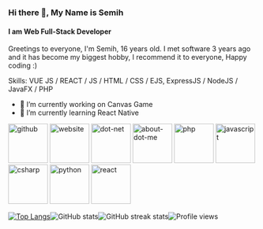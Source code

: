 ### Hi there 👋, My Name is Semih
#### I am Web Full-Stack Developer
Greetings to everyone, I'm Semih, 16 years old. I met software 3 years ago and it has become my biggest hobby, I recommend it to everyone, Happy coding :)

Skills: VUE JS / REACT / JS / HTML / CSS / EJS, ExpressJS / NodeJS / JavaFX / PHP

- 🔭 I’m currently working on Canvas Game 
- 🌱 I’m currently learning React Native 


[<img src='https://cdn.jsdelivr.net/npm/simple-icons@3.0.1/icons/github.svg' alt='github' height='80'>](https://github.com/TrFolwe)  [<img src='https://cdn.jsdelivr.net/npm/simple-icons@3.0.1/icons/icloud.svg' alt='website' height='80'>](http://semihinc.tk/)  [<img src='https://cdn.jsdelivr.net/npm/simple-icons@3.0.1/icons/dot-net.svg' alt='dot-net' height='80'>](https://github.com/TrFolwe)  [<img src='https://cdn.jsdelivr.net/npm/simple-icons@3.0.1/icons/about-dot-me.svg' alt='about-dot-me' height='80'>](http://semihinc.tk/)  [<img src='https://cdn.jsdelivr.net/npm/simple-icons@3.0.1/icons/php.svg' alt='php' height='80'>](https://github.com/TrFolwe)  [<img src='https://cdn.jsdelivr.net/npm/simple-icons@3.0.1/icons/javascript.svg' alt='javascript' height='80'>](https://github.com/TrFolwe)  [<img src='https://cdn.jsdelivr.net/npm/simple-icons@3.0.1/icons/csharp.svg' alt='csharp' height='80'>](https://github.com/TrFolwe)  [<img src='https://cdn.jsdelivr.net/npm/simple-icons@3.0.1/icons/python.svg' alt='python' height='80'>](https://github.com/TrFolwe)  [<img src='https://cdn.jsdelivr.net/npm/simple-icons@3.0.1/icons/react.svg' alt='react' height='80'>](https://github.com/TrFolwe)  

[![Top Langs](https://github-readme-stats.vercel.app/api/top-langs/?username=TrFolwe)](https://github.com/anuraghazra/github-readme-stats)![GitHub stats](https://github-readme-stats.vercel.app/api?username=TrFolwe&show_icons=true)![GitHub streak stats](https://github-readme-streak-stats.herokuapp.com/?user=TrFolwe)![Profile views](https://gpvc.arturio.dev/TrFolwe)  
